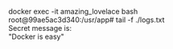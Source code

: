 docker exec -it amazing_lovelace bash  
root@99ae5ac3d340:/usr/app# tail -f ./logs.txt  
Secret message is:  
"Docker is easy"  
